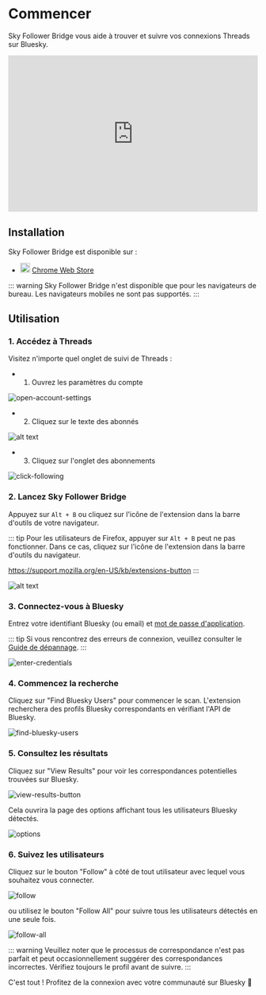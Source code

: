 # Commencer

Sky Follower Bridge vous aide à trouver et suivre vos connexions Threads sur Bluesky.

<iframe width="100%" height="315" src="https://www.youtube.com/embed/2GH-Vn3lBZ8?si=oScIGF2uFYAIH4jc" title="YouTube video player" frameborder="0" allow="accelerometer; autoplay; clipboard-write; encrypted-media; gyroscope; picture-in-picture; web-share" referrerpolicy="strict-origin-when-cross-origin" allowfullscreen></iframe>

## Installation

Sky Follower Bridge est disponible sur :

<ul class="install-list">
  <li>
    <img src="/images/icon-chrome.svg" width="20" height="20">
    <a href="https://chrome.google.com/webstore/detail/sky-follower-bridge/behhbpbpmailcnfbjagknjngnfdojpko">Chrome Web Store</a>
  </li>
</ul>

::: warning
Sky Follower Bridge n'est disponible que pour les navigateurs de bureau. Les navigateurs mobiles ne sont pas supportés.
:::

## Utilisation

### 1. Accédez à Threads

Visitez n'importe quel onglet de suivi de Threads :
- 1. Ouvrez les paramètres du compte

![open-account-settings](/images/threads-open-account.png)

- 2. Cliquez sur le texte des abonnés

![alt text](/images/threads-click-followers.png)

- 3. Cliquez sur l'onglet des abonnements

![click-following](/images/threads-click-following.png)

### 2. Lancez Sky Follower Bridge

Appuyez sur `Alt + B` ou cliquez sur l'icône de l'extension dans la barre d'outils de votre navigateur.

::: tip
Pour les utilisateurs de Firefox, appuyer sur `Alt + B` peut ne pas fonctionner. Dans ce cas, cliquez sur l'icône de l'extension dans la barre d'outils du navigateur.

https://support.mozilla.org/en-US/kb/extensions-button
:::

![alt text](/images/threads-open-extension.png)

### 3. Connectez-vous à Bluesky

Entrez votre identifiant Bluesky (ou email) et [mot de passe d'application](https://bsky.app/settings/app-passwords).

::: tip
Si vous rencontrez des erreurs de connexion, veuillez consulter le [Guide de dépannage](/fr/troubleshooting).
:::

![enter-credentials](/images/enter-credentials.png)

### 4. Commencez la recherche

Cliquez sur "Find Bluesky Users" pour commencer le scan. L'extension recherchera des profils Bluesky correspondants en vérifiant l'API de Bluesky.

![find-bluesky-users](/images/scan-users.png)

### 5. Consultez les résultats

Cliquez sur "View Results" pour voir les correspondances potentielles trouvées sur Bluesky.

![view-results-button](/images/click-results.png)

Cela ouvrira la page des options affichant tous les utilisateurs Bluesky détectés.

![options](/images/options.png)

### 6. Suivez les utilisateurs

Cliquez sur le bouton "Follow" à côté de tout utilisateur avec lequel vous souhaitez vous connecter.

![follow](/images/click-follow-btn.png)

ou utilisez le bouton "Follow All" pour suivre tous les utilisateurs détectés en une seule fois.

![follow-all](/images/follow-all-btn.png)

::: warning
Veuillez noter que le processus de correspondance n'est pas parfait et peut occasionnellement suggérer des correspondances incorrectes. Vérifiez toujours le profil avant de suivre.
:::

C'est tout ! Profitez de la connexion avec votre communauté sur Bluesky 🎉 
